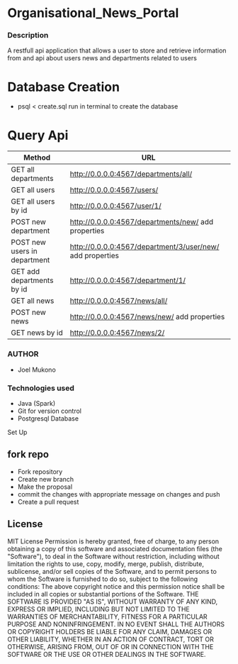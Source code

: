 # Organisational_News_Portal

### Description
A restfull api application that allows a user to store and retrieve information from and api about users news and departments related
to users
# Database Creation 

* psql < create.sql run in terminal to  create the database

# Query Api

|Method    |URL    |
|------------|------------------
|GET  all departments  | http://0.0.0.0:4567/departments/all/|
|GET all users|http://0.0.0.0:4567/users/|
|GET all users by id|http://0.0.0.0:4567/user/1/|
|POST new department|http://0.0.0.0:4567/departments/new/ add properties|
|POST new users in department|http://0.0.0.0:4567/department/3/user/new/ add properties|
|GET add departments by id|http://0.0.0.0:4567/department/1/|
|GET all news|http://0.0.0.0:4567/news/all/|
|POST new news|http://0.0.0.0:4567/news/new/ add properties|
|GET news by id|http://0.0.0.0:4567/news/2/|
### AUTHOR
* Joel Mukono

### Technologies used 
* Java (Spark)
* Git for version control
* Postgresql Database


Set Up
## fork repo
- Fork repository
- Create new branch
- Make the proposal
- commit the changes with appropriate message on changes and push
- Create a pull request
## License
MIT License
Permission is hereby granted, free of charge, to any person obtaining a copy
of this software and associated documentation files (the "Software"), to deal
in the Software without restriction, including without limitation the rights
to use, copy, modify, merge, publish, distribute, sublicense, and/or sell
copies of the Software, and to permit persons to whom the Software is
furnished to do so, subject to the following conditions:
The above copyright notice and this permission notice shall be included in all
copies or substantial portions of the Software.
THE SOFTWARE IS PROVIDED "AS IS", WITHOUT WARRANTY OF ANY KIND, EXPRESS OR
IMPLIED, INCLUDING BUT NOT LIMITED TO THE WARRANTIES OF MERCHANTABILITY,
FITNESS FOR A PARTICULAR PURPOSE AND NONINFRINGEMENT. IN NO EVENT SHALL THE
AUTHORS OR COPYRIGHT HOLDERS BE LIABLE FOR ANY CLAIM, DAMAGES OR OTHER
LIABILITY, WHETHER IN AN ACTION OF CONTRACT, TORT OR OTHERWISE, ARISING FROM,
OUT OF OR IN CONNECTION WITH THE SOFTWARE OR THE USE OR OTHER DEALINGS IN THE
SOFTWARE.
